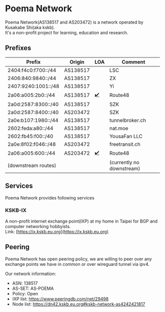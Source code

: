 # Poema Network
Poema Network(AS138517 and AS203472) is a network operated by Kusakabe Shi(aka kskb).  
It's a non-profit project for learning, education and research.

## Prefixes

| Prefix              |   Origin |                                           LOA | Comment                   |
|---------------------|----------|-----------------------------------------------|---------------------------|
| 2404:f4c0:f700::/44 | AS138517 |                                               | LSC                       |
| 2406:840:9840::/44  | AS138517 |                                               | ZX                        |
| 2407:9240:1001::/48 | AS138517 |                                               | Yi                        |
| 2a06:a005:2b0::/44  | AS138517 | [✔️](files/LOA_ROUTE48_2a06-a005-2b0_44.pdf) | Route48                   |
| 2a0d:2587:8300::/40 | AS138517 |                                               | SZK                       |
| 2a0d:2587:8400::/40 | AS203472 |                                               | SZK                       |
| 2a0e:b107:1980::/44 | AS138517 |                                               | tunnelbroker.ch           |
| 2602:feda:a80::/44  | AS138517 |                                               | nat.moe                   |
| 2602:fb45:f00::/40  | AS138517 |                                               | YousaFan LLC              |
| 2a0e:8f02:f046::/48 | AS203472 |                                               | freetransit.ch            |
| 2a06:a005:600::/44  | AS203472 | [✔️](files/LOA_ROUTE48_2a06-a005-600_44.pdf) | Route48                   |
| (downstream routes) |          |                                               | (currently no downstream) |

## Services
Poema Network provides following services

### KSKB-IX
A non-profit internet exchange point(IXP) at my home in Taipei for BGP and computer networking hobbyists.  
Link: [https://ix.kskb.eu.org](https://ix.kskb.eu.org)

## Peering
Poema Network has open peering policy, we are willing to peer over any exchange points we have in common or over wireguard tunnel via ipv4.

Our network information:

* ASN: 138517
* AS-SET: AS-POEMA
* Policy: Open
* IXP list: https://www.peeringdb.com/net/29498
* Node list: https://dn42.kskb.eu.org#kskb-network-as4242421817

